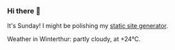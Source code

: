 ### Hi there :wave:

It's Sunday! I might be polishing my [static site generator](https://github.com/bewuethr/pandoc-bash-blog).

Weather in Winterthur: partly cloudy, at +24°C.
